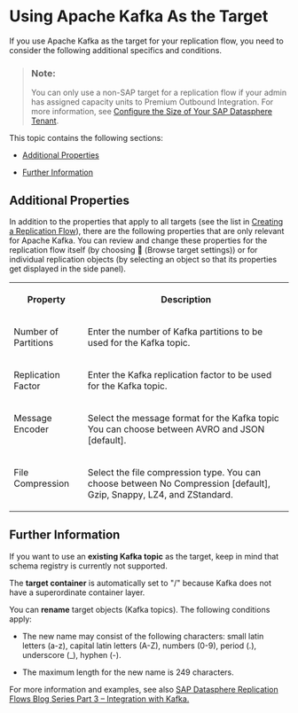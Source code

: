 <!-- loio6df55db4028842c1b1866e709ffef456 -->

<link rel="stylesheet" type="text/css" href="../css/sap-icons.css"/>

# Using Apache Kafka As the Target

If you use Apache Kafka as the target for your replication flow, you need to consider the following additional specifics and conditions.

> ### Note:  
> You can only use a non-SAP target for a replication flow if your admin has assigned capacity units to Premium Outbound Integration. For more information, see [Configure the Size of Your SAP Datasphere Tenant](https://help.sap.com/docs/SAP_DATASPHERE/9f804b8efa8043539289f42f372c4862/33f8ef4ec359409fb75925a68c23ebc3.html).

This topic contains the following sections:

-   [Additional Properties](using-apache-kafka-as-the-target-6df55db.md#loio6df55db4028842c1b1866e709ffef456__section_ReplFlow_Kafka_Properties)

-   [Further Information](using-apache-kafka-as-the-target-6df55db.md#loio6df55db4028842c1b1866e709ffef456__section_ReplFlow_Kafka_Info)




<a name="loio6df55db4028842c1b1866e709ffef456__section_ReplFlow_Kafka_Properties"/>

## Additional Properties

In addition to the properties that apply to all targets \(see the list in [Creating a Replication Flow](creating-a-replication-flow-25e2bd7.md)\), there are the following properties that are only relevant for Apache Kafka. You can review and change these properties for the replication flow itself \(by choosing <span class="FPA-icons-V3"></span> \(Browse target settings\)\) or for individual replication objects \(by selecting an object so that its properties get displayed in the side panel\).


<table>
<tr>
<th valign="top">

Property

</th>
<th valign="top">

Description

</th>
</tr>
<tr>
<td valign="top">

Number of Partitions

</td>
<td valign="top">

Enter the number of Kafka partitions to be used for the Kafka topic.

</td>
</tr>
<tr>
<td valign="top">

Replication Factor

</td>
<td valign="top">

Enter the Kafka replication factor to be used for the Kafka topic.

</td>
</tr>
<tr>
<td valign="top">

Message Encoder

</td>
<td valign="top">

Select the message format for the Kafka topic You can choose between AVRO and JSON \[default\].

</td>
</tr>
<tr>
<td valign="top">

File Compression

</td>
<td valign="top">

Select the file compression type. You can choose between No Compression \[default\], Gzip, Snappy, LZ4, and ZStandard.

</td>
</tr>
</table>



<a name="loio6df55db4028842c1b1866e709ffef456__section_ReplFlow_Kafka_Info"/>

## Further Information

If you want to use an **existing Kafka topic** as the target, keep in mind that schema registry is currently not supported.

The **target container** is automatically set to "/" because Kafka does not have a superordinate container layer.

You can **rename** target objects \(Kafka topics\). The following conditions apply:

-   The new name may consist of the following characters: small latin letters \(a-z\), capital latin letters \(A-Z\), numbers \(0-9\), period \(.\), underscore \(\_\), hyphen \(-\).

-   The maximum length for the new name is 249 characters.


For more information and examples, see also [SAP Datasphere Replication Flows Blog Series Part 3 – Integration with Kafka.](https://blogs.sap.com/2023/12/04/sap-datasphere-replication-flows-blog-series-part-3-integration-with-kafka/)


